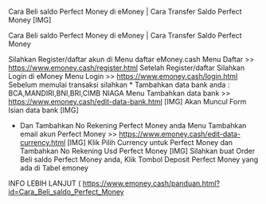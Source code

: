 Cara Beli saldo Perfect Money di eMoney | Cara Transfer Saldo Perfect Money
[​IMG]

Cara Beli saldo Perfect Money di eMoney | Cara Transfer Saldo Perfect Money

Silahkan Register/daftar akun di Menu daftar eMoney.cash
Menu Daftar >> https://www.emoney.cash/register.html
Setelah Register/daftar Silahkan Login di eMoney 
Menu Login >> https://www.emoney.cash/login.html
Sebelum memulai transaksi silahkan * Tambahkan data bank anda : BCA,MANDIRI,BNI,BRI,CIMB NIAGA
Menu Tambahkan data bank >> https://www.emoney.cash/edit-data-bank.html
[​IMG]
Akan Muncul Form Isian data bank 
[​IMG]
* Dan Tambahkan No Rekening Perfect Money anda 
Menu Tambahkan email akun Perfect Money >> https://www.emoney.cash/edit-data-currency.html
[​IMG]
Klik Pilih Currency untuk Perfect Money dan Tambahkan No Rekening Usd Perfect Money
[​IMG]
Silahkan buat Order Beli saldo Perfect Money anda, Klik Tombol Deposit Perfect Money yang ada di Tabel emoney

INFO LEBIH LANJUT ( https://www.emoney.cash/panduan.html?id=Cara_Beli_saldo_Perfect_Money
